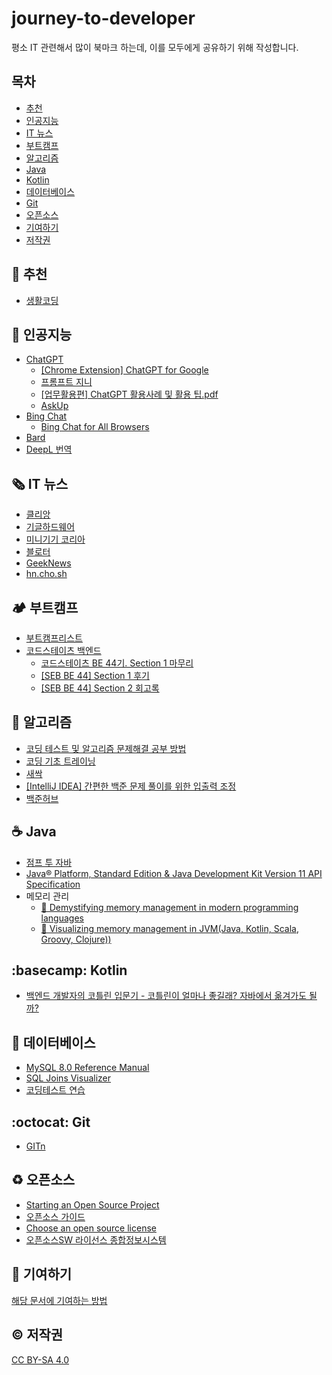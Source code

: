 <!-- 이모지 참고
https://github.com/ikatyang/emoji-cheat-sheet
-->

# journey-to-developer

평소 IT 관련해서 많이 북마크 하는데, 이를 모두에게 공유하기 위해 작성합니다.

## 목차

- [추천](#star2-추천)
- [인공지능](#robot-인공지능)
- [IT 뉴스](#newspaper_roll-it-뉴스)
- [부트캠프](#camping-부트캠프)
- [알고리즘](#triangular_ruler-알고리즘)
- [Java](#coffee-java)
- [Kotlin](#basecamp-kotlin) 
- [데이터베이스](#dolphin-데이터베이스)
- [Git](#octocat-git)
- [오픈소스](#recycle-오픈소스)
- [기여하기](#tada-기여하기)
- [저작권](#copyright-저작권)

## :star2: 추천

- [생활코딩](https://opentutorials.org/course/1)

## :robot: 인공지능

- [ChatGPT](https://chat.openai.com/chat)
  - [[Chrome Extension] ChatGPT for Google](https://abctech.tistory.com/55)
  - [프롬프트 지니](https://www.promptgenie.ai/)
  - [[업무활용편] ChatGPT 활용사례 및 활용 팁.pdf](https://sdf.seoul.kr/comm/getFile?srvcId=BBSTY1&upperNo=2003&fileTy=ATTACH&fileNo=1&board=7)
  - [AskUp](https://pf.kakao.com/_BhxkWxj)
- [Bing Chat](https://www.bing.com/search?toWww=1&redig=0C90671CDF15406EA5832BA7268050FF&q=Bing+AI&showconv=1)
  - [Bing Chat for All Browsers](https://github.com/anaclumos/bing-chat-for-all-browsers)
- [Bard](https://bard.google.com/)
- [DeepL 번역](https://www.deepl.com/translator)

## :newspaper_roll: IT 뉴스

- [클리앙](https://www.clien.net/service/board/news)
- [기글하드웨어](https://gigglehd.com/gg/)
- [미니기기 코리아](https://meeco.kr/news)
- [블로터](https://www.bloter.net/news/articleList.html?page=1&total=28027&sc_section_code=S1N4&sc_sub_section_code=&sc_serial_code=&sc_area=&sc_level=&sc_article_type=&sc_view_level=&sc_sdate=&sc_edate=&sc_serial_number=&sc_word=&box_idxno=&sc_multi_code=&sc_is_image=&sc_is_movie=&sc_user_name=&sc_order_by=E&view_type=sm)
- [GeekNews](https://news.hada.io/)
- [hn.cho.sh](https://github.com/anaclumos/hn.cho.sh)

## :camping: 부트캠프

- [부트캠프리스트](https://boottent.sayun.studio/camps)
- [코드스테이츠 백엔드](https://www.codestates.com/course/backend-engineering)
  - [코드스테이츠 BE 44기. Section 1 마무리](https://cwhitestudy.tistory.com/34)
  - [[SEB BE 44] Section 1 후기](https://memodayoungee.tistory.com/82)
  - [[SEB BE 44] Section 2 회고록](https://memodayoungee.tistory.com/112)
  
## :triangular_ruler: 알고리즘

- [코딩 테스트 및 알고리즘 문제해결 공부 방법](https://www.slideshare.net/SuhyunPark23/kucc-2022-4)
- [코딩 기초 트레이닝](https://school.programmers.co.kr/learn/challenges/training?order=acceptance_desc&page=1&statuses=unsolved&languages=java)
- [새싹](https://solved.ac/problems/sprout)
- [[IntelliJ IDEA] 간편한 백준 문제 풀이를 위한 입출력 조정](https://abctech.tistory.com/80)
- [백준허브](https://github.com/BaekjoonHub/BaekjoonHub)

## :coffee: Java

- [점프 투 자바](https://wikidocs.net/book/31)
- [Java® Platform, Standard Edition & Java Development Kit
Version 11 API Specification](https://docs.oracle.com/en/java/javase/11/docs/api/index.html)
- 메모리 관리
  - [🚀 Demystifying memory management in modern programming languages](https://deepu.tech/memory-management-in-programming/)
  - [🚀 Visualizing memory management in JVM(Java, Kotlin, Scala, Groovy, Clojure))](https://deepu.tech/memory-management-in-jvm/)

## :basecamp: Kotlin

- [백엔드 개발자의 코틀린 입문기 - 코틀린이 얼마나 좋길래? 자바에서 옮겨가도 될까?](https://seolin.tistory.com/146)

## :dolphin: 데이터베이스

- [MySQL 8.0 Reference Manual](https://dev.mysql.com/doc/refman/8.0/en/)
- [SQL Joins Visualizer](https://sql-joins.leopard.in.ua/)
- [코딩테스트 연습](https://school.programmers.co.kr/learn/challenges?order=acceptance_desc&page=1&statuses=unsolved&languages=mysql)

## :octocat: Git

- [GITn](https://opentutorials.org/course/3838)
  
## :recycle: 오픈소스

- [Starting an Open Source Project](https://opensource.guide/starting-a-project/)
- [오픈소스 가이드](https://naver.github.io/OpenSourceGuide/book/)
- [Choose an open source license](https://choosealicense.com/)
- [오픈소스SW 라이선스 종합정보시스템](https://www.olis.or.kr/license/introduction.do)

## :tada: 기여하기

[해당 문서에 기여하는 방법](https://github.com/dyjeong365/journey-to-developer/blob/main/docs/CONTRIBUTING.md)

## :copyright: 저작권

[CC BY-SA 4.0](https://creativecommons.org/licenses/by-sa/4.0/deed.ko)
